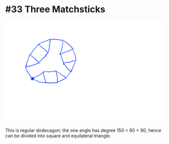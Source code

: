 # #33 Three Matchsticks #

![1](/woorim/imgs/33_1.png)

This is regular dodecagon; the one angle has degree 150 = 60 + 90, hence can be divided into square and equilateral triangle.


